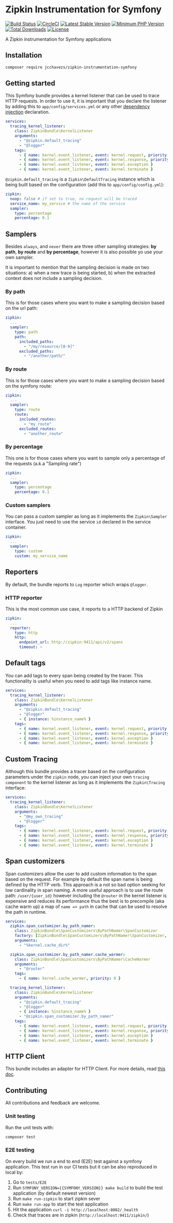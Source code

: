 # Zipkin Instrumentation for Symfony

[![Build Status](https://travis-ci.org/jcchavezs/zipkin-instrumentation-symfony.svg?branch=master)](https://travis-ci.org/jcchavezs/zipkin-instrumentation-symfony)
[![CircleCI](https://circleci.com/gh/jcchavezs/zipkin-instrumentation-symfony/tree/master.svg?style=svg)](https://circleci.com/gh/jcchavezs/zipkin-instrumentation-symfony/tree/master)
[![Latest Stable Version](https://poser.pugx.org/jcchavezs/zipkin-instrumentation-symfony/v/stable)](https://packagist.org/packages/jcchavezs/zipkin-instrumentation-symfony)
[![Minimum PHP Version](https://img.shields.io/badge/php-%3E%3D%205.6-8892BF.svg)](https://php.net/)
[![Total Downloads](https://poser.pugx.org/jcchavezs/zipkin-instrumentation-symfony/downloads)](https://packagist.org/packages/jcchavezs/zipkin-instrumentation-symfony)
[![License](https://poser.pugx.org/jcchavezs/zipkin-instrumentation-symfony/license)](https://packagist.org/packages/jcchavezs/zipkin-instrumentation-symfony)

A Zipkin instrumentation for Symfony applications

## Installation

```bash
composer require jcchavezs/zipkin-instrumentation-symfony
```

## Getting started

This Symfony bundle provides a kernel listener that can be used to trace
HTTP requests. In order to use it, it is important that you declare 
the listener by adding this to `app/config/services.yml` or any other
[dependency injection](https://symfony.com/doc/current/components/dependency_injection.html) declaration.

```yaml
services:
  tracing_kernel_listener:
    class: ZipkinBundle\KernelListener
    arguments:
      - "@zipkin.default_tracing"
      - "@logger"
    tags:
      - { name: kernel.event_listener, event: kernel.request, priority: 2560 }
      - { name: kernel.event_listener, event: kernel.response, priority: -2560 }
      - { name: kernel.event_listener, event: kernel.exception }
      - { name: kernel.event_listener, event: kernel.terminate }
```

`@zipkin.default_tracing` is a `Zipkin\DefaultTracing` instance which is being 
built based on the configuration (add this to `app/config/config.yml`):

```yaml
zipkin:
  noop: false # if set to true, no request will be traced
  service_name: my_service # the name of the service
  sampler:
    type: percentage
    percentage: 0.1
```

## Samplers

Besides `always`, and `never` there are three other sampling strategies: **by path**, **by route** and **by percentage**, however it is also possible yo use your own sampler.

It is important to mention that the sampling decision is made on two situations: a) when a new trace is being started, b) when the extracted context does not include a sampling decision.

### By path

This is for those cases where you want to make a sampling decision based on the
url path:

```yaml
zipkin:
  ...
  sampler:
    type: path
    path:
      included_paths:
        - "/my/resource/[0-9]"
      excluded_paths:
        - "/another/path/"
```

### By route

This is for those cases where you want to make a sampling decision based on the
symfony route:

```yaml
zipkin:
  ...
  sampler:
    type: route
    route:
      included_routes:
        - "my_route"
      excluded_routes:
        - "another_route"
```

### By percentage

This one is for those cases where you want to sample only a percentage of the 
requests (a.k.a "Sampling rate")

```yaml
zipkin:
  ...
  sampler:
    type: percentage
    percentage: 0.1
```

### Custom samplers

You can pass a custom sampler as long as it implements the `Zipkin\Sampler` interface. You just need to use the service `id` declared in the service container.

```yaml
zipkin:
  ...
  sampler:
    type: custom
    custom: my_service_name
```

## Reporters

By default, the bundle reports to `Log` reporter which wraps `@logger`.

### HTTP reporter

This is the most common use case, it reports to a HTTP backend of Zipkin

```yaml
zipkin:
  ...
  reporter:
    type: http
    http:
      endpoint_url: http://zipkin:9411/api/v2/spans
      timeout: ~
```

## Default tags

You can add tags to every span being created by the tracer. This functionality is
useful when you need to add tags like instance name.

```yaml
services:
  tracing_kernel_listener:
    class: ZipkinBundle\KernelListener
    arguments:
      - "@zipkin.default_tracing"
      - "@logger"
      - { instance: %instance_name% }
    tags:
      - { name: kernel.event_listener, event: kernel.request, priority: 2560 }
      - { name: kernel.event_listener, event: kernel.response, priority: -2560 }
      - { name: kernel.event_listener, event: kernel.exception }
      - { name: kernel.event_listener, event: kernel.terminate }
```

## Custom Tracing

Although this bundle provides a tracer based on the configuration parameters
under the `zipkin` node, you can inject your own `tracing component` to the 
kernel listener as long as it implements the `Zipkin\Tracing` interface:

```yaml
services:
  tracing_kernel_listener:
    class: ZipkinBundle\KernelListener
    arguments:
      - "@my_own_tracing"
      - "@logger"
    tags:
      - { name: kernel.event_listener, event: kernel.request, priority: 2560 }
      - { name: kernel.event_listener, event: kernel.response, priority: -2560 }
      - { name: kernel.event_listener, event: kernel.exception }
      - { name: kernel.event_listener, event: kernel.terminate }
```

## Span customizers

Span customizers allow the user to add custom information to the span based on 
the request. For example by default the span name is being defined by the HTTP 
verb. This approach is a not so bad option seeking for low cardinality in span 
naming. A more useful approach is to use the route path: `/user/{user_id}` however
including the `@router` in the kernel listener is expensive and reduces its performance
thus the best is to precompile (aka cache warm up) a map of `name => path` in cache
that can be used to resolve the path in runtime.

```yaml
services:
  zipkin.span_customizer.by_path_namer:
    class: ZipkinBundle\SpanCustomizers\ByPathNamer\SpanCustomizer
    factory: [ZipkinBundle\SpanCustomizers\ByPathNamer\SpanCustomizer, 'create']
    arguments:
      - "%kernel.cache_dir%"

  zipkin.span_customizer.by_path_namer.cache_warmer:
    class: ZipkinBundle\SpanCustomizers\ByPathNamer\CacheWarmer
    arguments:
      - "@router"
    tags:
      - { name: kernel.cache_warmer, priority: 0 }

  tracing_kernel_listener:
    class: ZipkinBundle\KernelListener
    arguments:
      - "@zipkin.default_tracing"
      - "@logger"
      - { instance: %instance_name% }
      - "@zipkin.span_customizer.by_path_namer"
    tags:
      - { name: kernel.event_listener, event: kernel.request, priority: 2560 }
      - { name: kernel.event_listener, event: kernel.response, priority: -2560 }
      - { name: kernel.event_listener, event: kernel.exception }
      - { name: kernel.event_listener, event: kernel.terminate }
```

## HTTP Client

This bundle includes an adapter for HTTP Client. For more details, read [this doc](src/ZipkinBundle/Components/HttpClient/README.md).

## Contributing

All contributions and feedback are welcome.

### Unit testing

Run the unit tests with:

```bash
composer test
```

### E2E testing

On every build we run a end to end (E2E) test against a symfony application.
This test run in our CI tests but it can be also reproduced in local by:

1. Go to `tests/E2E`
2. Run `SYMFONY_VERSION={{SYMFONY_VERSION}} make build` to build the test application (by default newest version)
3. Run `make run-zipkin` to start zipkin sever
4. Run `make run-app` to start the test application
5. Hit the application `curl -i http://localhost:8002/_health`
6. Check that traces are in zipkin (`http://localhost:9411/zipkin/`)
